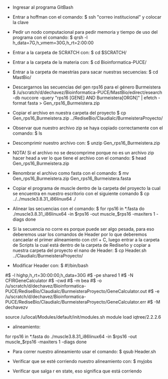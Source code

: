 * Ingresar al programa GitBash


* Entrar a hoffman con el comando:
  $ ssh "correo institucional" y colocar la clave 

* Pedir un nodo computacional para pedir memoria y tiempo de uso del programa con el comando:
  $ qrsh -l h_data=7G,h_vmem=30G,h_rt=2:00:00 

* Entrar a la carpeta de SCRATCH con:
  $ cd $SCRATCH/

* Entrar a la carpeta de la materia con:
  $ cd Bioinformatica-PUCE/

* Entrar a la carpeta de maestrías para sacar nuestras secuencias:
  $ cd MastBio/

* Descargarnos las secuencias del gen rps16 para el género Burmeistera
  $  /u/scratch/d/dechavez/Bioinformatica-PUCE/MastBio/edirect/esearch -db nuccore -query "rps16 [GENE] AND Burmeistera[ORGN]" | efetch -format fasta > Gen_rps16_Burmeistera.zip

* Copiar el archivo en nuestra carpeta del proyecto
  $ cp Gen_rps16_Burmeistera.zip ../RediseBio/ClaudiaIc/BurmeisteraProyecto/

* Observar que nuestro archivo zip se haya copiado correctamente con el comando:
  $ ls 

* Descomprimir nuestro archivo con:
  $ unzip Gen_rps16_Burmeistera.zip

* NOTA! Si el archivo no se descomprime porque no es un archivo zip hacer head a ver lo que tiene el archivo con el comando:
  $ head Gen_rps16_Burmeistera.zip

* Renombrar el archivo como fasta con el comando:
  $ mv Gen_rps16_Burmeistera.zip Gen_rps16_Burmeistera.fasta

* Copiar el programa de muscle dentro de la carpeta del proyecto la cual se encuentra en nuestro escritorio con el siguiente comando 
  $ cp ../../muscle3.8.31_i86linux64 ./

* Alinear las secuencias con el comando:
  $ for rps16 in *.fasta
  do
  ./muscle3.8.31_i86linux64 -in $rps16 -out muscle_$rps16 -maxiters 1 -diags
  done

* Si la secuencia no corre es porque puede ser algo pesada, para eso deberemos usar los comandos de Header por lo que deberemos cancaelar el primer alineamiento con ctrl + C, luego entrar a la carpeta de Scripts la cual está dentro de la carpeta de Rediseño y copiar a nuestra carpeta del proyecto el nano de Header:
  $ cp Header.sh ../ClaudiaIc/BurmeisteraProyecto/

* Modificar Header con:
  $ #!/bin/bash

#$ -l highp,h_rt=30:00:00,h_data=30G
#$ -pe shared 1
#$ -N CFIRGeneCalculator
#$ -cwd
#$ -m bea
#$ -o /u/scratch/d/dechavez/Bioinformatica-PUCE/RediseBio/ClaudiaIc/BurmeisteraProyecto/GeneCalculator.out
#$ -e /u/scratch/d/dechavez/Bioinformatica-PUCE/RediseBio/ClaudiaIc/BurmeisteraProyecto/GeneCalculator.err
#$ -M dechavezv

source /u/local/Modules/default/init/modules.sh
module load iqtree/2.2.2.6

* alineamiento:

for rps16 in *.fasta
  do
  ./muscle3.8.31_i86linux64 -in $rps16 -out muscle_$rps16 -maxiters 1 -diags
  done 

* Para correr nuestro alineamiento usar el comando:
  $ qsub Header.sh 

* Verificar que se esté corriendo nuestro alineamiento con:
  $ myjobs

* Verificar que salga r en state, eso significa que está corriendo 
